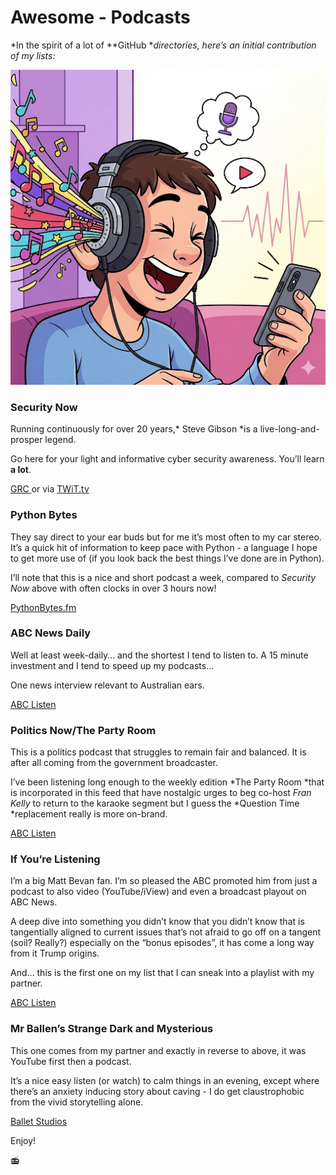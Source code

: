 # Awesome - Podcasts  
*In the spirit of a lot of **GitHub **directories, here’s an initial contribution of my lists:*  
  
![Image](/assets/img/posts/2025-09-18-awesome-podcasts/Image.png)  
  
### Security Now  
Running continuously for over 20 years,* Steve Gibson *is a live-long-and-prosper legend.  
  
Go here for your light and informative cyber security awareness. You’ll learn **a lot**.  
  
[GRC ](https://grc.com/sn)or via [TWiT.tv](https://twit.tv/sn)  
  
### **Python Bytes**  
They say direct to your ear buds but for me it’s most often to my car stereo. It’s a quick hit of information to keep pace with Python - a language I hope to get more use of (if you look back the best things I’ve done are in Python).  
  
I’ll note that this is a nice and short podcast a week, compared to *Security Now* above with often clocks in over 3 hours now!  
  
[PythonBytes.fm](https://pythonbytes.fm)  
###   
### ABC News Daily  
Well at least week-daily… and the shortest I tend to listen to. A 15 minute investment and I tend to speed up my podcasts…  
  
One news interview relevant to Australian ears.  
  
[ABC Listen](https://www.abc.net.au/listen/programs/abc-news-daily)  
  
### Politics Now/The Party Room  
This is a politics podcast that struggles to remain fair and balanced. It is after all coming from the government broadcaster.  
  
I’ve been listening long enough to the weekly edition *The Party Room *that is incorporated in this feed that have nostalgic urges to beg co-host *Fran Kelly* to return to the karaoke segment but I guess the *Question Time *replacement really is more on-brand.  
  
[ABC Listen](https://www.abc.net.au/listen/programs/politics-now)  
  
### If You’re Listening  
I’m a big Matt Bevan fan. I’m so pleased the ABC promoted him from just a podcast to also video (YouTube/iView) and even a broadcast playout on ABC News.  
  
A deep dive into something you didn’t know that you didn’t know that is tangentially aligned to current issues that’s not afraid to go off on a tangent (soil? Really?) especially on the “bonus episodes”, it has come a long way from it Trump origins.  
  
And… this is the first one on my list that I can sneak into a playlist with my partner.  
  
[ABC Listen](https://www.abc.net.au/listen/programs/if-youre-listening)  
  
### Mr Ballen’s Strange Dark and Mysterious  
This one comes from my partner and exactly in reverse to above, it was YouTube first then a podcast.  
  
It’s a nice easy listen (or watch) to calm things in an evening, except where there’s an anxiety inducing story about caving - I do get claustrophobic from the vivid storytelling alone.  
  
[Ballet Studios](https://ballenstudios.com)  
  
Enjoy!  
  
📻  
